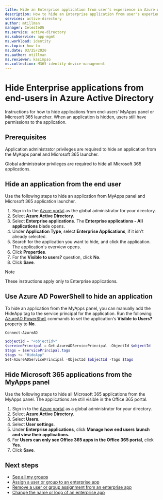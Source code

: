 ```yaml
---
title: Hide an Enterprise application from user's experience in Azure AD
description: How to hide an Enterprise application from user's experience in Azure Active Directory access panels or Microsoft 365 launchers.
services: active-directory
author: mtillman
manager: CelesteDG
ms.service: active-directory
ms.subservice: app-mgmt
ms.workload: identity
ms.topic: how-to
ms.date: 03/25/2020
ms.author: mtillman
ms.reviewer: kasimpso
ms.collection: M365-identity-device-management
---
```


# Hide Enterprise applications from end-users in Azure Active Directory

Instructions for how to hide applications from end-users' MyApps panel or Microsoft 365 launcher. When an application is hidden, users still have permissions to the application. 

## Prerequisites

Application administrator privileges are required to hide an application from the MyApps panel and Microsoft 365 launcher.

Global administrator privileges are required to hide all Microsoft 365 applications.


## Hide an application from the end user
Use the following steps to hide an application from MyApps panel and Microsoft 365 application launcher.

1.	Sign in to the [Azure portal](https://portal.azure.com) as the global administrator for your directory.
2.	Select **Azure Active Directory**.
3.	Select **Enterprise applications**. The **Enterprise applications - All applications** blade opens.
4.	Under **Application Type**, select **Enterprise Applications**, if it isn't already selected.
5.	Search for the application you want to hide, and click the application.  The application's overview opens.
6.	Click **Properties**. 
7.	For the **Visible to users?** question, click **No**.
8.	Click **Save**.

> [!NOTE]
> These instructions apply only to Enterprise applications.

## Use Azure AD PowerShell to hide an application

To hide an application from the MyApps panel, you can manually add the HideApp tag to the service principal for the application. Run the following [AzureAD PowerShell](/powershell/module/azuread/#service_principals) commands to set the application's **Visible to Users?** property to **No**. 

```PowerShell
Connect-AzureAD

$objectId = "<objectId>"
$servicePrincipal = Get-AzureADServicePrincipal -ObjectId $objectId
$tags = $servicePrincipal.tags
$tags += "HideApp"
Set-AzureADServicePrincipal -ObjectId $objectId -Tags $tags
```

## Hide Microsoft 365 applications from the MyApps panel

Use the following steps to hide all Microsoft 365 applications from the MyApps panel. The applications are still visible in the Office 365 portal.

1.	Sign in to the [Azure portal](https://portal.azure.com) as a global administrator for your directory.
2.	Select **Azure Active Directory**.
3.	Select **Users**.
4.  Select **User settings**.
5.	Under **Enterprise applications**, click **Manage how end users launch and view their applications.**
6.	For **Users can only see Office 365 apps in the Office 365 portal**, click **Yes**.
7.	Click **Save**.

## Next steps
* [See all my groups](../fundamentals/active-directory-groups-view-azure-portal.md)
* [Assign a user or group to an enterprise app](assign-user-or-group-access-portal.md)
* [Remove a user or group assignment from an enterprise app](./assign-user-or-group-access-portal.md)
* [Change the name or logo of an enterprise app](./add-application-portal-configure.md)
